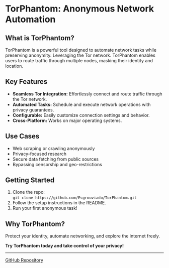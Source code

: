 # TorPhantom: Anonymous Network Automation

## What is TorPhantom?
TorPhantom is a powerful tool designed to automate network tasks while preserving anonymity. Leveraging the Tor network.
TorPhantom enables users to route traffic through multiple nodes, masking their identity and location.

## Key Features
- **Seamless Tor Integration:** Effortlessly connect and route traffic through the Tor network.
- **Automated Tasks:** Schedule and execute network operations with privacy guarantees.
- **Configurable:** Easily customize connection settings and behavior.
- **Cross-Platform:** Works on major operating systems.

## Use Cases
- Web scraping or crawling anonymously
- Privacy-focused research
- Secure data fetching from public sources
- Bypassing censorship and geo-restrictions

## Getting Started
1. Clone the repo:  
   `git clone https://github.com/Esgrouviado/TorPhantom.git`
2. Follow the setup instructions in the README.
3. Run your first anonymous task!

## Why TorPhantom?
Protect your identity, automate networking, and explore the internet freely.

**Try TorPhantom today and take control of your privacy!**

---
[GitHub Repository](https://github.com/Esgrouviado/TorPhantom)

